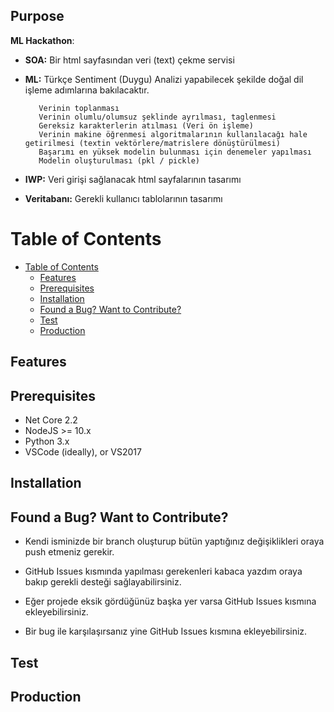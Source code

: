 ## Purpose

<b>ML Hackathon</b>:

* <b>SOA:</b> Bir html sayfasından veri (text) çekme servisi

 

* <b>ML:</b> Türkçe Sentiment (Duygu) Analizi yapabilecek şekilde doğal dil işleme adımlarına bakılacaktır.

         Verinin toplanması
         Verinin olumlu/olumsuz şeklinde ayrılması, taglenmesi
         Gereksiz karakterlerin atılması (Veri ön işleme)
         Verinin makine öğrenmesi algoritmalarının kullanılacağı hale getirilmesi (textin vektörlere/matrislere dönüştürülmesi)
         Başarımı en yüksek modelin bulunması için denemeler yapılması
         Modelin oluşturulması (pkl / pickle)


* <b>IWP:</b> Veri girişi sağlanacak html sayfalarının tasarımı

* <b>Veritabanı:</b> Gerekli kullanıcı tablolarının tasarımı

# Table of Contents

- [Table of Contents](#table-of-contents)
	- [Features](#features)
	- [Prerequisites](#prerequisites)
	- [Installation](#installation)
	- [Found a Bug? Want to Contribute?](#found-a-bug-want-to-contribute)
	- [Test](#test)
	- [Production](#production)

## Features




## Prerequisites

* Net Core 2.2
* NodeJS >= 10.x
* Python 3.x
* VSCode (ideally), or VS2017

## Installation



## Found a Bug? Want to Contribute?

* Kendi isminizde bir branch oluşturup bütün yaptığınız değişiklikleri oraya push etmeniz gerekir.
* GitHub Issues kısmında yapılması gerekenleri kabaca yazdım oraya bakıp gerekli desteği sağlayabilirsiniz.
* Eğer projede eksik gördüğünüz başka yer varsa GitHub Issues kısmına ekleyebilirsiniz.

* Bir bug ile karşılaşırsanız yine GitHub Issues kısmına ekleyebilirsiniz.

## Test

## Production
